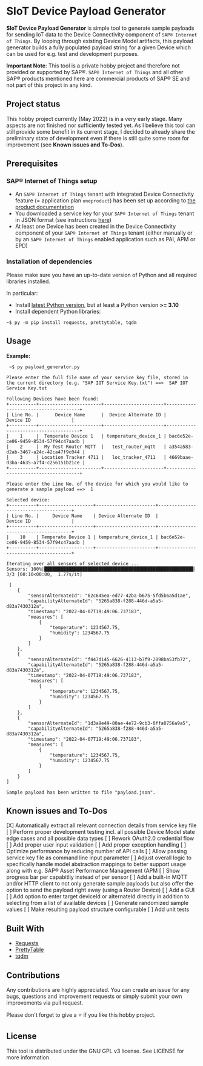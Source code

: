 # SIoT Device Payload Generator
**SIoT Device Payload Generator** is simple tool to generate sample payloads for sending IoT data to the Device Connectivity component of `SAP® Internet of Things`. By looping through existing Device Model artifacts, this payload generator builds a fully populated payload string for a given Device which can be used for e.g. test and development purposes.

**Important Note**: This tool is a private hobby project and therefore not provided or supported by SAP®. `SAP® Internet of Things` and all other SAP® products mentioned here are commercial products of SAP® SE and not part of this project in any kind.

## Project status
This hobby project currently (May 2022) is in a very early stage. Many aspects are not finished nor sufficiently tested yet. As I believe this tool can still provide some benefit in its current stage, I decided to already share the preliminary state of development even if there is still quite some room for improvement (see **Known issues and To-Dos**).

## Prerequisites

### SAP® Internet of Things setup
* An `SAP® Internet of Things` tenant with integrated Device Connectivity feature (= application plan `oneproduct`) has been set up according to [the product documentation](https://help.sap.com/docs/SAP_IoT/195126f4601945cba0886cbbcbf3d364/bfe6a46a13d14222949072bf330ff2f4.html)
* You downloaded a service key for your `SAP® Internet of Things` tenant in JSON format (see instructions [here](https://help.sap.com/docs/SAP_IoT/195126f4601945cba0886cbbcbf3d364/a41c28db0cf449059d48c23fa5f7b24b.html))
* At least one Device has been created in the Device Connectivity component of your `SAP® Internet of Things` tenant (either manually or by an `SAP® Internet of Things` enabled application such as PAI, APM or EPD)

### Installation of dependencies

Please make sure you have an up-to-date version of Python and all required libraries installed.

In particular:
* Install [latest Python version](https://www.python.org/downloads/), but at least a Python version **>= 3.10**
* Install dependent Python libraries:
```shell
~$ py -m pip install requests, prettytable, tqdm
```

## Usage

**Example:**
```shell
 ~$ py payload_generator.py

Please enter the full file name of your service key file, stored in the current directory (e.g. "SAP IOT Service Key.txt") ==>  SAP IOT Service Key.txt

Following Devices have been found:
+----------+-----------------------+----------------------+--------------------------------------+
| Line No. |      Device Name      |  Device Alternate ID |              Device ID               |
+----------+-----------------------+----------------------+--------------------------------------+
|    1     |  Temperate Device 1   | temperature_device_1 | bac6e52e-ce06-9459-8534-57f94c47aadb |
|    2     |  My Test Router MQTT  |   test_router_mqtt   | a354a583-d2ab-3467-a24c-42ca47f9c044 |
|    3     | Location Tracker 4711 |   loc_tracker_4711   | 4669baae-d3ba-4635-a7f4-c256151b21ce |
+----------+-----------------------+----------------------+--------------------------------------+

Please enter the Line No. of the device for which you would like to generate a sample payload ==>  1

Selected device:
+----------+--------------------+----------------------+--------------------------------------+
| Line No. |     Device Name    | Device Alternate ID  |              Device ID               |
+----------+--------------------+----------------------+--------------------------------------+
|    10    | Temperate Device 1 | temperature_device_1 | bac6e52e-ce06-9459-8534-57f94c47aadb |
+----------+--------------------+----------------------+--------------------------------------+

Iterating over all sensors of selected device ...
Sensors: 100%|███████████████████████████████████████████████████████| 3/3 [00:10<00:00,  1.77s/it]

 [
    {
        "sensorAlternateId": "62c645ea-ed77-42ba-b675-5fd5b6a5d1ae",
        "capabilityAlternateId": "5265a838-f288-446d-a5a5-d83a7430312a",
        "timestamp": "2022-04-07T19:49:06.737183",
        "measures": [
            {
                "temperature": 1234567.75,
                "humidity": 1234567.75
            }
        ]
    },
    {
        "sensorAlternateId": "f447d145-6626-4113-b7f9-2098ba53fb72",
        "capabilityAlternateId": "5265a838-f288-446d-a5a5-d83a7430312a",
        "timestamp": "2022-04-07T19:49:06.737183",
        "measures": [
            {
                "temperature": 1234567.75,
                "humidity": 1234567.75
            }
        ]
    },
    {
        "sensorAlternateId": "1d3a9e49-80ae-4e72-9cb3-0ffa0756a9a5",
        "capabilityAlternateId": "5265a838-f288-446d-a5a5-d83a7430312a",
        "timestamp": "2022-04-07T19:49:06.737183",
        "measures": [
            {
                "temperature": 1234567.75,
                "humidity": 1234567.75
            }
        ]
    }
]

Sample payload has been written to file "payload.json".
```

## Known issues and To-Dos
[X] Automatically extract all relevant connection details from service key file
[ ] Perform proper development testing incl. all possible Device Model state edge cases and all possible data types
[ ] Rework OAuth2.0 credential flow
[ ] Add proper user input validation
[ ] Add proper exception handling
[ ] Optimize performance by reducing number of API calls
[ ] Allow passing service key file as command line input parameter
[ ] Adjust overall logic to specifically handle model abstraction mappings to better support usage along with e.g. SAP® Asset Performance Management (APM <!--- <i4c-model-mapping-sap>/Model/v1/Assignments + <i4c-model-mapping-sap>/Model/v1/Assignments --->
[ ] Show progress bar per capabitliy instead of per sensor
[ ] Add a built-in MQTT and/or HTTP client to not only generate sample payloads but also offer the option to send the payload right away (using a Router Device)
[ ] Add a GUI
[ ] Add option to enter target deviceId or alternateId directly in addition to selecting from a list of available devices
[ ] Generate randomized sample values
[ ] Make resulting payload structure configurable
[ ] Add unit tests

## Built With
* [Requests](https://docs.python-requests.org)
* [PrettyTable](https://pypi.org/project/prettytable)
* [tqdm](https://github.com/tqdm/tqdm)

## Contributions
Any contributions are highly appreciated. You can create an issue for any bugs, questions and improvement requests or simply submit your own improvements via pull request.

Please don't forget to give a ⭐️ if you like this hobby project.

## License
This tool is distributed under the GNU GPL v3 license. See LICENSE for more information.